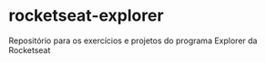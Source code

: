 # rocketseat-explorer
 Repositório para os exercícios e projetos do programa Explorer da Rocketseat
